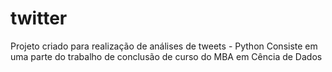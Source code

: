 # twitter
Projeto criado para realização de análises de tweets - Python
Consiste em uma parte do trabalho de conclusão de curso do MBA em Cência de Dados
